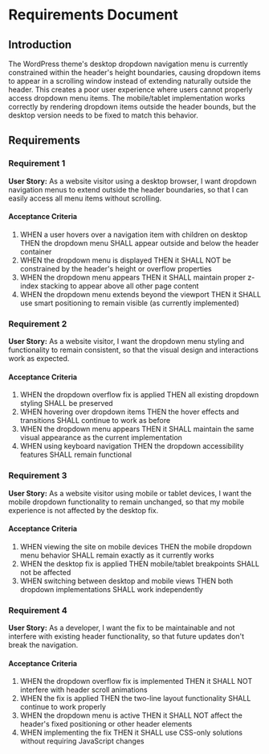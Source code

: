 # Requirements Document

## Introduction

The WordPress theme's desktop dropdown navigation menu is currently constrained within the header's height boundaries, causing dropdown items to appear in a scrolling window instead of extending naturally outside the header. This creates a poor user experience where users cannot properly access dropdown menu items. The mobile/tablet implementation works correctly by rendering dropdown items outside the header bounds, but the desktop version needs to be fixed to match this behavior.

## Requirements

### Requirement 1

**User Story:** As a website visitor using a desktop browser, I want dropdown navigation menus to extend outside the header boundaries, so that I can easily access all menu items without scrolling.

#### Acceptance Criteria

1. WHEN a user hovers over a navigation item with children on desktop THEN the dropdown menu SHALL appear outside and below the header container
2. WHEN the dropdown menu is displayed THEN it SHALL NOT be constrained by the header's height or overflow properties
3. WHEN the dropdown menu appears THEN it SHALL maintain proper z-index stacking to appear above all other page content
4. WHEN the dropdown menu extends beyond the viewport THEN it SHALL use smart positioning to remain visible (as currently implemented)

### Requirement 2

**User Story:** As a website visitor, I want the dropdown menu styling and functionality to remain consistent, so that the visual design and interactions work as expected.

#### Acceptance Criteria

1. WHEN the dropdown overflow fix is applied THEN all existing dropdown styling SHALL be preserved
2. WHEN hovering over dropdown items THEN the hover effects and transitions SHALL continue to work as before
3. WHEN the dropdown menu appears THEN it SHALL maintain the same visual appearance as the current implementation
4. WHEN using keyboard navigation THEN the dropdown accessibility features SHALL remain functional

### Requirement 3

**User Story:** As a website visitor using mobile or tablet devices, I want the mobile dropdown functionality to remain unchanged, so that my mobile experience is not affected by the desktop fix.

#### Acceptance Criteria

1. WHEN viewing the site on mobile devices THEN the mobile dropdown menu behavior SHALL remain exactly as it currently works
2. WHEN the desktop fix is applied THEN mobile/tablet breakpoints SHALL not be affected
3. WHEN switching between desktop and mobile views THEN both dropdown implementations SHALL work independently

### Requirement 4

**User Story:** As a developer, I want the fix to be maintainable and not interfere with existing header functionality, so that future updates don't break the navigation.

#### Acceptance Criteria

1. WHEN the dropdown overflow fix is implemented THEN it SHALL NOT interfere with header scroll animations
2. WHEN the fix is applied THEN the two-line layout functionality SHALL continue to work properly
3. WHEN the dropdown menu is active THEN it SHALL NOT affect the header's fixed positioning or other header elements
4. WHEN implementing the fix THEN it SHALL use CSS-only solutions without requiring JavaScript changes
